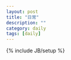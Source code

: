 ```yaml
---
layout: post
title: "日常"
description: ""
category: daily
tags: [daily]
---
```

{% include JB/setup %}
